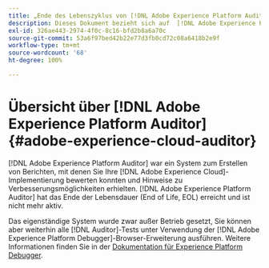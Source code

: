 ```yaml
---
title: „Ende des Lebenszyklus von [!DNL Adobe Experience Platform Auditor]“
description: Dieses Dokument bezieht sich auf  [!DNL Adobe Experience Platform Auditor]  und seine Nachfolgeprodukte.
exl-id: 326ae443-2974-4f0c-8c16-bfd2b8a6a70c
source-git-commit: 53a6f97bed42b22e77d3fb0cd72c08a6418b2e9f
workflow-type: tm+mt
source-wordcount: '68'
ht-degree: 100%

---
```


# Übersicht über [!DNL Adobe Experience Platform Auditor] {#adobe-experience-cloud-auditor}

[!DNL Adobe Experience Platform Auditor] war ein System zum Erstellen von Berichten, mit denen Sie Ihre [!DNL Adobe Experience Cloud]-Implementierung bewerten konnten und Hinweise zu Verbesserungsmöglichkeiten erhielten. [!DNL Adobe Experience Platform Auditor] hat das Ende der Lebensdauer (End of Life, EOL) erreicht und ist nicht mehr aktiv.

Das eigenständige System wurde zwar außer Betrieb gesetzt, Sie können aber weiterhin alle [!DNL Auditor]-Tests unter Verwendung der [!DNL Adobe Experience Platform Debugger]-Browser-Erweiterung ausführen. Weitere Informationen finden Sie in der [Dokumentation für Experience Platform Debugger](https://experienceleague.adobe.com/docs/debugger/using-v2/experience-cloud-debugger.html?lang=de).
